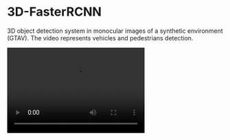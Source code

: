 # 3D-FasterRCNN
3D object detection system in monocular images of a synthetic environment (GTAV). 
The video represents vehicles and pedestrians detection.

<video src="video.gif" width="320" height="200" controls preload></video>
